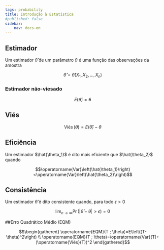 ```yaml
---
tags: probability
title: Introdução à Estatística
#published: false
sidebar:
    nav: docs-en
---
```


## Estimador
Um estimador $\hat{\theta}$ de um parâmetro $\theta$ é uma função das observações da amostra

$$\hat{\theta}=\hat{\theta}\left(X_1, X_2, \ldots, X_n\right)$$

### Estimador não-viesado

$$E(\hat{\theta})=\theta$$

## Viés

$$\operatorname{Viés}(\theta)=E(\hat{\theta})-\theta$$

## Eficiência
Um estimador $\hat{\theta_1}$ é dito mais eficiente que $\hat{\theta_2}$ quando

$$\operatorname{Var}\left(\hat{\theta_1}\right)<\operatorname{Var}\left(\hat{\theta_2}\right)$$

## Consistência
Um estimador $\hat{\theta}$ é dito consistente quando, para todo $\epsilon>0$

$$\lim _{n \rightarrow \infty} \operatorname{Pr}(|\hat{\theta}-\theta|>\epsilon)=0$$

##Erro Quadrático Médio (EQM)

$$\begin{gathered}
\operatorname{EQM}(T ; \theta)=E\left((T-\theta)^2\right) \\
\operatorname{EQM}(T ; \theta)=\operatorname{Var}(T)+(\operatorname{Viés}(T))^2
\end{gathered}$$
